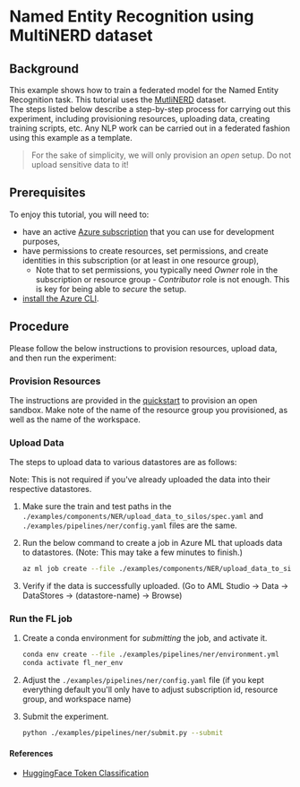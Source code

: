 # Named Entity Recognition using MultiNERD dataset

## Background
This example shows how to train a federated model for the Named Entity Recognition task. This tutorial uses the [MutliNERD](https://github.com/Babelscape/multinerd/blob/master/README.md) dataset.  
The steps listed below describe a step-by-step process for carrying out this experiment, including provisioning resources, uploading data, creating training scripts, etc. Any NLP work can be carried out in a federated fashion using this example as a template.

> For the sake of simplicity, we will only provision an _open_ setup. Do not upload sensitive data to it! 
## Prerequisites
To enjoy this tutorial, you will need to:
- have an active [Azure subscription](https://azure.microsoft.com) that you can use for development purposes,
- have permissions to create resources, set permissions, and create identities in this subscription (or at least in one resource group),
  - Note that to set permissions, you typically need _Owner_ role in the subscription or resource group - _Contributor_ role is not enough. This is key for being able to _secure_ the setup.
- [install the Azure CLI](https://learn.microsoft.com/en-us/cli/azure/install-azure-cli).

## Procedure
Please follow the below instructions to provision resources, upload data, and then run the experiment:

### Provision Resources
The instructions are provided in the [quickstart](../quickstart.md) to provision an open sandbox. Make note of the name of the resource group you provisioned, as well as the name of the workspace.

### Upload Data
The steps to upload data to various datastores are as follows:

Note: This is not required if you've already uploaded the data into their respective datastores.

1. Make sure the train and test paths in the `./examples/components/NER/upload_data_to_silos/spec.yaml` and `./examples/pipelines/ner/config.yaml` files are the same. 

2. Run the below command to create a job in Azure ML that uploads data to datastores. (Note: This may take a few minutes to finish.)
   ```bash
   az ml job create --file ./examples/components/NER/upload_data_to_silos/spec.yaml --workspace-name <workspace-name> --resource-group <resource-group-name>
   ```

3. Verify if the data is successfully uploaded. (Go to AML Studio ->  Data -> DataStores -> (datastore-name) -> Browse)


### Run the FL job

1. Create a conda environment for _submitting_ the job, and activate it.
   ```bash
   conda env create --file ./examples/pipelines/ner/environment.yml
   conda activate fl_ner_env
   ```

2. Adjust the `./examples/pipelines/ner/config.yaml` file (if you kept everything default you'll only have to adjust subscription id, resource group, and workspace name)

3. Submit the experiment.
   ```bash
   python ./examples/pipelines/ner/submit.py --submit
   ```

#### References

- [HuggingFace Token Classification](https://huggingface.co/course/chapter7/2?fw=pt#token-classification)